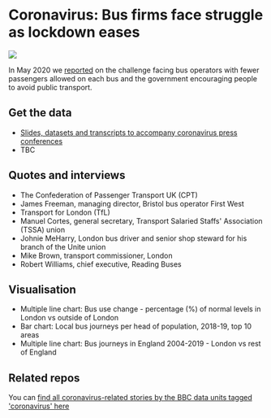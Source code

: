# Coronavirus: Bus firms face struggle as lockdown eases

![](https://ichef.bbci.co.uk/news/624/cpsprodpb/D753/production/_112232155_busjourneysperhead-nc.png)

In May 2020 we [reported](https://www.bbc.co.uk/news/uk-england-52621747) on the challenge facing bus operators with fewer passengers allowed on each bus and the government encouraging people to avoid public transport.

## Get the data

* [Slides, datasets and transcripts to accompany coronavirus press conferences](https://www.gov.uk/government/collections/slides-and-datasets-to-accompany-coronavirus-press-conferences)
* TBC

## Quotes and interviews

* The Confederation of Passenger Transport UK (CPT)
* James Freeman, managing director, Bristol bus operator First West
* Transport for London (TfL) 
* Manuel Cortes, general secretary, Transport Salaried Staffs' Association (TSSA) union 
* Johnie MeHarry, London bus driver and senior shop steward for his branch of the Unite union
* Mike Brown, transport commissioner, London
* Robert Williams, chief executive, Reading Buses

## Visualisation

* Multiple line chart: Bus use change - percentage (%) of normal levels in London vs outside of London
* Bar chart: Local bus journeys per head of population, 2018-19, top 10 areas
* Multiple line chart: Bus journeys in England 2004-2019 - London vs rest of England

## Related repos

You can [find all coronavirus-related stories by the BBC data units tagged 'coronavirus' here](https://github.com/search?q=topic%3Acoronavirus+org%3ABBC-Data-Unit&type=Repositories)




